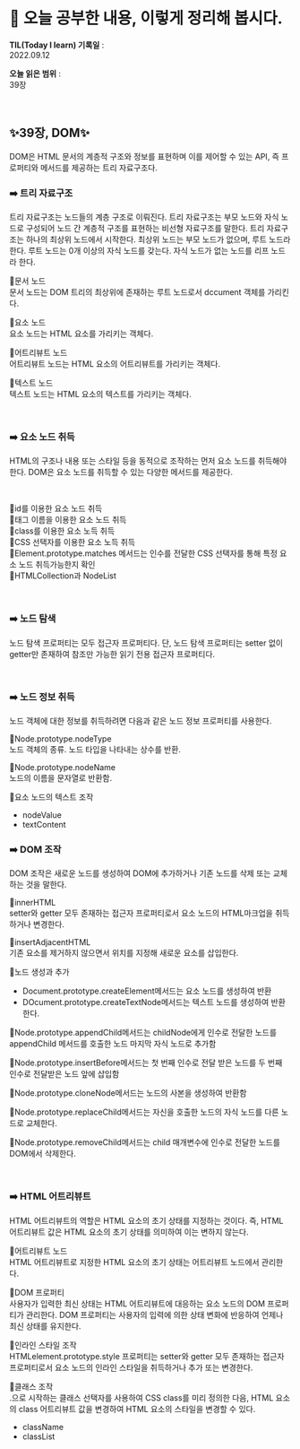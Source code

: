 # 📕 오늘 공부한 내용, 이렇게 정리해 봅시다.

**TIL(Today I learn) 기록일** : <br>
2022.09.12

**오늘 읽은 범위** : <br>
39장

<br>

## ✨**39장, DOM**✨

DOM은 HTML 문서의 계층적 구조와 정보를 표현하며 이를 제어할 수 있는 API, 즉 프로퍼티와 메서드를 제공하는 트리 자료구조다.

### ➡️ 트리 자료구조

트리 자료구조는 노드들의 계층 구조로 이뤄진다. 트리 자료구조는 부모 노드와 자식 노드로 구성되어 노드 간 계층적 구조를 표현하는 비선형 자료구조를 말한다. 트리 자료구조는 하나의 최상위 노드에서 시작한다. 최상위 노드는 부모 노드가 없으며, 루트 노드라 한다. 루트 노드는 0개 이상의 자식 노드를 갖는다. 자식 노드가 없는 노드를 리프 노드라 한다.
<br>

🔹문서 노드<br>
문서 노드는 DOM 트리의 최상위에 존재하는 루트 노드로서 dccument 객체를 가리킨다.

🔹요소 노드<br>
요소 노드는 HTML 요소를 가리키는 객체다.

🔹어트리뷰트 노드<br>
어트리뷰트 노드는 HTML 요소의 어트리뷰트를 가리키는 객체다.

🔹텍스트 노드<br>
텍스트 노드는 HTML 요소의 텍스트를 가리키는 객체다.

<br>

### ➡️ 요소 노드 취득

HTML의 구조나 내용 또는 스타일 등을 동적으로 조작하는 먼저 요소 노드를 취득해야 한다. DOM은 요소 노드를 취득할 수 있는 다양한 메서드를 제공한다.

<br>

🔹id를 이용한 요소 노드 취득<br>
🔹태그 이름을 이용한 요소 노드 취득<br>
🔹class를 이용한 요소 노득 취득<br>
🔹CSS 선택자를 이용한 요소 노득 취득<br>
🔹Element.prototype.matches 메서드는 인수를 전달한 CSS 선택자를 통해 특정 요소 노드 취득가능한지 확인<br>
🔹HTMLCollection과 NodeList<br>

<br>

### ➡️ 노드 탐색

노드 탐색 프로퍼티는 모두 접근자 프로퍼티다. 단, 노드 탐색 프로퍼티는 setter 없이 getter만 존재하여 참조만 가능한 읽기 전용 접근자 프로퍼티다.

<br>

### ➡️ 노드 정보 취득

노드 객체에 대한 정보를 취득하려면 다음과 같은 노드 정보 프로퍼티를 사용한다. <br>

🔹Node.prototype.nodeType<br>
노드 객체의 종류. 노드 타입을 나타내는 상수를 반환.<br>

🔹Node.prototype.nodeName<br>
노드의 이름을 문자열로 반환함.<br>

🔹요소 노드의 텍스트 조작<br>

- nodeValue
- textContent

### ➡️ DOM 조작

DOM 조작은 새로운 노드를 생성하여 DOM에 추가하거나 기존 노드를 삭제 또는 교체하는 것을 말한다.<br>

🔹innerHTML<br>
setter와 getter 모두 존재하는 접근자 프로퍼티로서 요소 노드의 HTML마크업을 취득하거나 변경한다.

🔹insertAdjacentHTML<br>
기존 요소를 제거하지 않으면서 위치를 지정해 새로운 요소를 삽입한다.

🔹노드 생성과 추가

- Document.prototype.createElement메서드는 요소 노드를 생성하여 반환
- DOcument.prototype.createTextNode메서드는 텍스트 노드를 생성하여 반환한다.<br>

🔹Node.prototype.appendChild메서드는 childNode에게 인수로 전달한 노드를 appendChild 메서드를 호출한 노드 마지막 자식 노드로 추가함

🔹Node.prototype.insertBefore메서드는 첫 번째 인수로 전달 받은 노드를 두 번째 인수로 전달받은 노드 앞에 삽입함

🔹Node.prototype.cloneNode메서드는 노드의 사본을 생성하여 반환함

🔹Node.prototype.replaceChild메서드는 자신을 호출한 노드의 자식 노드를 다른 노드로 교체한다.

🔹Node.prototype.removeChild메서드는 child 매개변수에 인수로 전달한 노드를 DOM에서 삭제한다.

<br>

### ➡️ HTML 어트리뷰트

HTML 어트리뷰트의 역할은 HTML 요소의 초기 상태를 지정하는 것이다. 즉, HTML 어트리뷰트 값은 HTML 요소의 초기 상태를 의미하여 이는 변하지 않는다.

🔹어트리뷰트 노드<br>
HTML 어트리뷰트로 지정한 HTML 요소의 초기 상태는 어트리뷰트 노드에서 관리한다.

🔹DOM 프로퍼티<br>
사용자가 입력한 최신 상태는 HTML 어트리뷰트에 대응하는 요소 노드의 DOM 프로퍼티가 관리한다. DOM 프로퍼티는 사용자의 입력에 의한 상태 변화에 반응하여 언제나 최신 상태를 유지한다.

🔹인라인 스타일 조작<br>
HTMLelement.prototype.style 프로퍼티는 setter와 getter 모두 존재하는 접근자 프로퍼티로서 요소 노드의 인라인 스타일을 취득하거나 추가 또는 변경한다.

🔹클래스 조작<br>
.으로 시작하는 클래스 선택자를 사용하여 CSS class를 미리 정의한 다음, HTML 요소의 class 어트리뷰트 값을 변경하여 HTML 요소의 스타일을 변경할 수 있다.

- className
- classList
